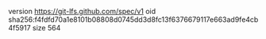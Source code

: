 version https://git-lfs.github.com/spec/v1
oid sha256:f4fdfd70a1e8101b08808d0745dd3d8fc13f6376679117e663ad9fe4cb4f5917
size 564
